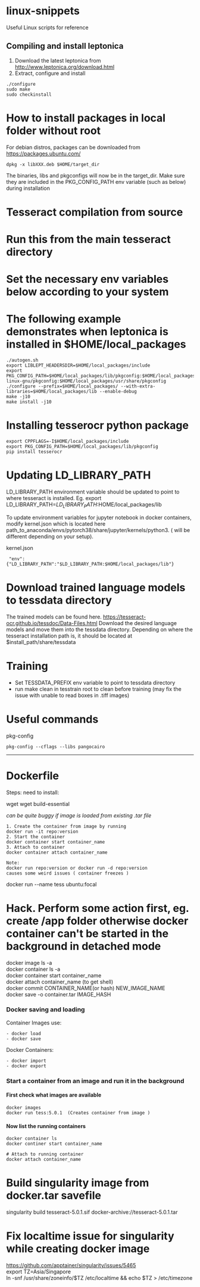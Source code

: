 # linux-snippets
Useful Linux scripts for reference

## Compiling and install leptonica
1. Download the latest leptonica from http://www.leptonica.org/download.html
2. Extract, configure and install

```
./configure
sudo make
sudo checkinstall
```

# How to install packages in local folder without root
For debian distros, packages can be downloaded from https://packages.ubuntu.com/
```
dpkg -x libXXX.deb $HOME/target_dir 
```
The binaries, libs and pkgconfigs will now be in the target_dir. Make sure they are included in the PKG_CONFIG_PATH env variable (such as below) during installation 


# Tesseract compilation from source
# Run this from the main tesseract directory
# Set the necessary env variables below according to your system 
# The following example demonstrates when leptonica is installed in $HOME/local_packages
```
./autogen.sh
export LIBLEPT_HEADERSDIR=$HOME/local_packages/include  
export PKG_CONFIG_PATH=$HOME/local_packages/lib/pkgconfig:$HOME/local_packages/usr/lib/x86_64-linux-gnu/pkgconfig:$HOME/local_packages/usr/share/pkgconfig
./configure --prefix=$HOME/local_packages/ --with-extra-libraries=$HOME/local_packages/lib --enable-debug  
make -j10  
make install -j10 
```


# Installing tesserocr python package
```
export CPPFLAGS=-I$HOME/local_packages/include
export PKG_CONFIG_PATH=$HOME/local_packages/lib/pkgconfig
pip install tesserocr
```


# Updating LD_LIBRARY_PATH
LD_LIBRARY_PATH environment variable should be updated to point to where tesseract is installed. 
Eg. export LD_LIBRARY_PATH=$LD_LIBRARY_PATH:$HOME/local_packages/lib
 
To update environment variables for jupyter notebook in docker containers, modify kernel.json which is located here path_to_anaconda/envs/pytorch38/share/jupyter/kernels/python3. ( will be different depending on your setup).  

kernel.json
```
 "env": {"LD_LIBRARY_PATH":"$LD_LIBRARY_PATH:$HOME/local_packages/lib"}
```

# Download trained language models to tessdata directory
The trained models can be found here. https://tesseract-ocr.github.io/tessdoc/Data-Files.html
Download the desired language models and move them into the tessdata directory. Depending on where the tesseract installation path is, it should be located at $install_path/share/tessdata

# Training
- Set TESSDATA_PREFIX env variable to point to tessdata directory
- run make clean in tesstrain root to clean before training (may fix the issue with unable to read boxes in .tiff images)

# Useful commands
pkg-config
```
pkg-config --cflags --libs pangocairo
```
---
# Dockerfile
Steps: 
need to install:

wget
wget 
build-essential

*can be quite buggy if image is loaded from existing .tar file*  
```
1. Create the container from image by running
docker run -it repo:version
2. Start the container
docker container start container_name
3. Attach to container
docker container attach container_name

Note:
docker run repo:version or docker run -d repo:version 
causes some weird issues ( container freezes )
```


docker run --name tess ubuntu:focal
# Hack. Perform some action first, eg. create /app folder otherwise docker container can't be started in the background in detached mode 

docker image ls -a  
docker container ls -a  
docker container start container_name  
docker attach container_name (to get shell)  
docker commit CONTAINER_NAME(or hash) NEW_IMAGE_NAME  
docker save -o container.tar IMAGE_HASH  

### Docker saving and loading  

Container Images use:   
```
- docker load  
- docker save  
```
Docker Containers:  
```
- docker import  
- docker export  
```

### Start a container from an image and run it in the background
#### First check what images are available
```
docker images  
docker run tess:5.0.1  (Creates container from image )
```
#### Now list the running containers
```
docker container ls  
docker continer start container_name  

# Attach to running container
docker attach container_name  
```


# Build singularity image from docker.tar savefile  
singularity build tesseract-5.0.1.sif docker-archive://tesseract-5.0.1.tar  

# Fix localtime issue for singularity while creating docker image  
https://github.com/apptainer/singularity/issues/5465  
export TZ=Asia/Singapore  
ln -snf /usr/share/zoneinfo/$TZ /etc/localtime && echo $TZ > /etc/timezone  
